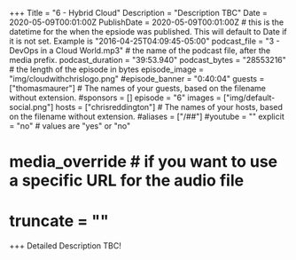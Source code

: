 +++
Title = "6 - Hybrid Cloud"
Description = "Description TBC"
Date = 2020-05-09T00:01:00Z
PublishDate = 2020-05-09T00:01:00Z # this is the datetime for the when the epsiode was published. This will default to Date if it is not set. Example is "2016-04-25T04:09:45-05:00"
podcast_file = "3 - DevOps in a Cloud World.mp3" # the name of the podcast file, after the media prefix.
podcast_duration = "39:53.940"
podcast_bytes = "28553216" # the length of the episode in bytes
episode_image = "img/cloudwithchrislogo.png"
#episode_banner = "0:40:04"
guests = ["thomasmaurer"] # The names of your guests, based on the filename without extension.
#sponsors = []
episode = "6"
images = ["img/default-social.png"]
hosts = ["chrisreddington"] # The names of your hosts, based on the filename without extension.
#aliases = ["/##"]
#youtube = ""
explicit = "no" # values are "yes" or "no"
# media_override # if you want to use a specific URL for the audio file
# truncate = ""
+++
Detailed Description TBC!